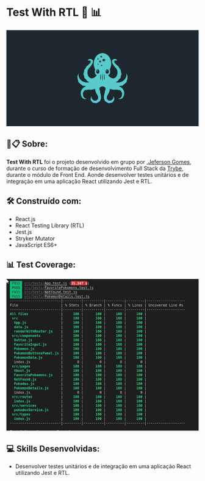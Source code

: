 # Test With RTL 🧪 📊

![Prévia](https://github.com/jefersongjr/tests-whith-RTL/blob/main/public/react-testing-library.jpg)

##  🚀📋 Sobre:

**Test With RTL** foi o projeto desenvolvido em grupo por ,[Jeferson Gomes](https://www.linkedin.com/in/jefersongjr/),
durante o curso de formação de desenvolvimento Full Stack da [Trybe](https://www.betrybe.com/), durante o módulo de Front End.
Aonde desenvolver testes unitários e de integração em uma aplicação React utilizando Jest e RTL.

## 🛠️ Construído com: 

* React.js
* React Testing Library (RTL)
* Jest.js
* Stryker Mutator
* JavaScript ES6+

## 📊 Test Coverage: 

![Prévia](https://github.com/jefersongjr/tests-whith-RTL/blob/main/public/coverage.jpg)

## :computer: Skills Desenvolvidas:

* Desenvolver testes unitários e de integração em uma aplicação React utilizando Jest e RTL.


